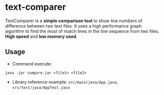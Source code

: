 # text-comparer

TextComparer is a **simple comparison tool** to show line numbers of difference between two text files.
It uses a high performance graph algorithm to find the most of match lines in the line sequence from two files.
**High speed** and **low memory used**.

## Usage

* Command execute:
```
java -jar compare.jar <file1> <file2>
```
* Library reference example: `src/main/java/App.java`, `src/test/java/AppTest.java`